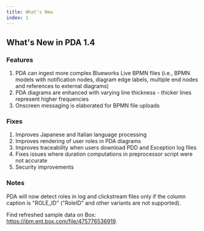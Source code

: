 ```yaml
---
title: What's New
index: 1
---
```


## What's New in PDA 1.4

### Features

1. PDA can ingest more complex Blueworks Live BPMN files (i.e., BPMN models with notification nodes, diagram edge labels, multiple end nodes and references to external diagrams)
1. PDA diagrams are enhanced with varying line thickness - thicker lines represent higher frequencies
1. Onscreen messaging is elaborated for BPMN file uploads

### Fixes

1. Improves Japanese and Italian language processing
1. Improves rendering of user roles in PDA diagrams
1. Improves traceability when users download PDD and Exception log files
1. Fixes issues where duration computations in preprocessor script were not accurate
1. Security improvements

### Notes

PDA will now detect roles in log and clickstream files only if the column caption is "ROLE_ID" ("RoleID" and other variants are not supported).

Find refreshed sample data on Box: <https://ibm.ent.box.com/file/475776536919>.
